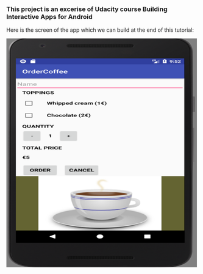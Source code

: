 ### This project is an excerise of Udacity course <b> Building Interactive Apps for Android </b>

<p> Here is the screen of the app which we can build at the end of this tutorial: </p>
<img src="appScreen.png" alt="App Screen" width="500" height="600">